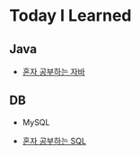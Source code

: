 # Today I Learned

## Java

- [혼자 공부하는 자바](https://github.com/Jinuk93/TIL/blob/master/Java/Hon_Gong_Java/README.md)

## DB
- MySQL

- [혼자 공부하는 SQL](https://github.com/Jinuk93/TIL/blob/master/DB/MySQL/Hon_Gong_SQL/README.md)
